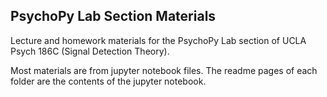 ## PsychoPy Lab Section Materials

Lecture and homework materials for the PsychoPy Lab section of UCLA Psych 186C (Signal Detection Theory).

Most materials are from jupyter notebook files. The readme pages of each folder are the contents of the jupyter notebook.